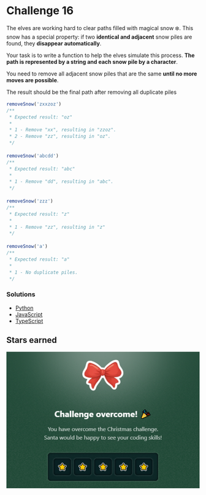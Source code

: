 # Challenge 16

The elves are working hard to clear paths filled with magical snow ❄️. This snow has a special property: if two **identical and adjacent** snow piles are found, they **disappear automatically**.

Your task is to write a function to help the elves simulate this process. **The path is represented by a string and each snow pile by a character**.

You need to remove all adjacent snow piles that are the same **until no more moves are possible**.

The result should be the final path after removing all duplicate piles

```js
removeSnow('zxxzoz')
/**
 * Expected result: "oz"
 *
 * 1 - Remove "xx", resulting in "zzoz".
 * 2 - Remove "zz", resulting in "oz".
 */

removeSnow('abcdd')
/**
 * Expected result: "abc"
 *
 * 1 - Remove "dd", resulting in "abc".
 */

removeSnow('zzz')
/**
 * Expected result: "z"
 *
 * 1 - Remove "zz", resulting in "z"
 */

removeSnow('a')
/**
 * Expected result: "a"
 *
 * 1 - No duplicate piles.
 */
```

### Solutions

- [Python](./solution.py)
- [JavaScript](./solution.js)
- [TypeScript](./solution.ts)

## Stars earned

![5 stars](../../.github/16-challenge-stars.png)
